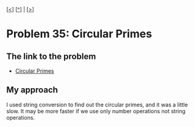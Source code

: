 \[[<](./p0034.md)] \[[^](../README.md)] | \[[>](./p0036.md)]

# Problem 35: Circular Primes

## The link to the problem

- [Circular Primes](https://projecteuler.net/problem=35)

## My approach

I used string conversion to find out the circular primes, and it was a little slow.
It may be more faster if we use only number operations not string operations.
